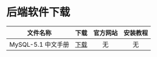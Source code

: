 # 后端软件下载

| 文件名称 | 下载 | 官方网站 | 安装教程 |
| :------: | :------: | :------: |:------: |
| MySQL-5.1 中文手册 | [下载](https://images.aftersoil.xyz/wiki/compression/Other/MySQL-5.1.chm) | 无 | 无 |

<!-- 内容布局  直接复制粘贴即可 -->
<!-- |  | [下载](/download/) | 无 | 无 |  -->
